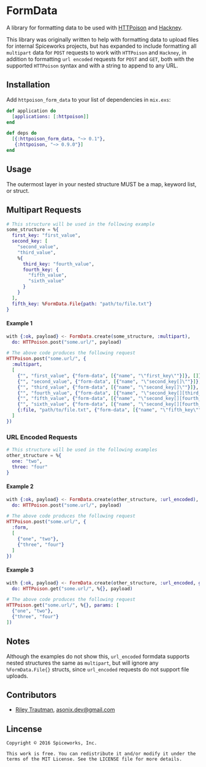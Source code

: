 # FormData

A library for formatting data to be used with
[HTTPoison](https://github.com/edgurgel/httpoison) and
[Hackney](https://github.com/benoitc/hackney).

This library was originally written to help with formatting data to upload files
for internal Spiceworks projects, but has expanded to include formatting all
`multipart` data for `POST` requests to work with `HTTPoison` and `Hackney`, in
addition to formatting `url encoded` requests for `POST` and `GET`, both with
the supported `HTTPoison` syntax and with a string to append to any URL.


## Installation

Add `httpoison_form_data` to your list of dependencies in `mix.exs`:

```elixir
def application do
  [applications: [:httpoison]]
end

def deps do
  [{:httpoison_form_data, "~> 0.1"},
   {:httpoison, "~> 0.9.0"}]
end
```

## Usage

The outermost layer in your nested structure MUST be a map, keyword list, or struct.

## Multipart Requests
```elixir
# This structure will be used in the following example
some_structure = %{
  first_key: "first_value",
  second_key: [
    "second_value",
    "third_value",
    %{
      third_key: "fourth_value",
      fourth_key: {
        "fifth_value",
        "sixth_value"
      }
    }
  ],
  fifth_key: %FormData.File{path: "path/to/file.txt"}
}
```
#### Example 1
```elixir
with {:ok, payload} <- FormData.create(some_structure, :multipart),
  do: HTTPoison.post("some.url/", payload)

# The above code produces the following request
HTTPoison.post("some.url/", {
  :multipart,
  [
    {"", "first_value", {"form-data", [{"name", "\"first_key\""}]}, []},
    {"", "second_value", {"form-data", [{"name", "\"second_key[]\""}]}, []},
    {"", "third_value", {"form-data", [{"name", "\"second_key[]\""}]}, []},
    {"", "fourth_value", {"form-data", [{"name", "\"second_key[][third_key]\""}]}, []},
    {"", "fifth_value", {"form-data", [{"name", "\"second_key[][fourth_key][]\""}]}, []},
    {"", "sixth_value", {"form-data", [{"name", "\"second_key[][fourth_key][]\""}]}, []},
    {:file, "path/to/file.txt", {"form-data", [{"name", "\"fifth_key\""}, {"filename", "\"file.txt\""}]}, []}
  ]
})
```
### URL Encoded Requests
```elixir
# This structure will be used in the following examples
other_structure = %{
  one: "two",
  three: "four"
}
```
#### Example 2
```elixir
with {:ok, payload} <- FormData.create(other_structure, :url_encoded),
  do: HTTPoison.post("some.url/", payload)

# The above code produces the following request
HTTPoison.post("some.url/", {
  :form,
  [
    {"one", "two"},
    {"three", "four"}
  ]
})
```
#### Example 3
```elixir
with {:ok, payload} <- FormData.create(other_structure, :url_encoded, get: true),
  do: HTTPoison.get("some.url/", %{}, payload)

# The above code produces the following request
HTTPoison.get("some.url/", %{}, params: [
  {"one", "two"},
  {"three", "four"}
])
```

## Notes
Although the examples do not show this, `url_encoded` formdata supports nested
structures the same as `multipart`, but will ignore any `%FormData.File{}`
structs, since `url_encoded` requests do not support file uploads.

## Contributors
 - [Riley Trautman](https://github.com/asonix), asonix.dev@gmail.com

## Lincense
```
Copyright © 2016 Spiceworks, Inc.

This work is free. You can redistribute it and/or modify it under the
terms of the MIT License. See the LICENSE file for more details.
```
